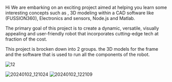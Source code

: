 Hi
We are embarking on an exciting project aimed at helping you learn some interesting 
concepts such as , 3D modeling within a CAD software like (FUSSION360), Electronics and sensors, Node.js and Matlab.

The primary goal of this project is to create a dynamic, versatile, visually appealing and user-friendly robot that incorporates cutting-edge tech at fraction of the cost.

This project is brocken down into 2 groups. the 3D models for the frame and the software that is used to run all the components of the robot.


![12](https://github.com/GEMINI64K/VEGA.one-ROBOT/assets/117120767/524c4e9c-7eff-4c01-9c75-e65058ed0baf)

![20240102_121024](https://github.com/GEMINI64K/VEGA.one-ROBOT/assets/117120767/436a74ba-1f0e-453a-8ac7-161cecde0c88)
![20240102_122109](https://github.com/GEMINI64K/VEGA.one-ROBOT/assets/117120767/d2181f57-0dac-4680-a116-9613b161b03c)
